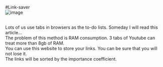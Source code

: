 #Link-saver
<br>
![image](https://github.com/user-attachments/assets/7dd4a468-bfb6-4e0d-a165-64c977a34c48)

<br>
Lots of us use tabs in browsers as the to-do lists. Someday I will read this article...
<br>
The problem of this method is RAM consumption. 3 tabs of Youtube can treat more than 8gb of RAM.
<br>
You can use this website to store your links. You can be sure that you will not lose it. 
<br>
The links will be sorted by the importance coefficient.
